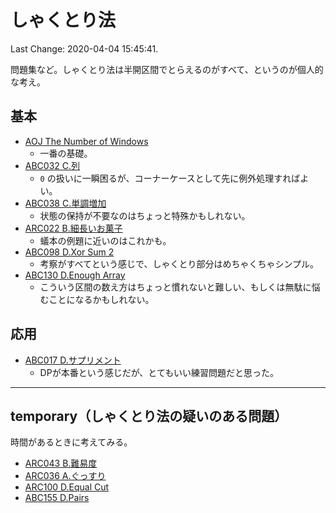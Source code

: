 # しゃくとり法

Last Change: 2020-04-04 15:45:41.

問題集など。しゃくとり法は半開区間でとらえるのがすべて、というのが個人的な考え。

## 基本

- [AOJ The Number of Windows](https://onlinejudge.u-aizu.ac.jp/problems/DSL_3_C)
  - 一番の基礎。
- [ABC032 C.列](https://atcoder.jp/contests/abc032/tasks/abc032_c)
  - `0` の扱いに一瞬困るが、コーナーケースとして先に例外処理すればよい。
- [ABC038 C.単調増加](https://atcoder.jp/contests/abc038/tasks/abc038_c)
  - 状態の保持が不要なのはちょっと特殊かもしれない。
- [ARC022 B.細長いお菓子](https://atcoder.jp/contests/arc022/tasks/arc022_2)
  - 蟻本の例題に近いのはこれかも。
- [ABC098 D.Xor Sum 2](https://atcoder.jp/contests/abc098/tasks/arc098_b)
  - 考察がすべてという感じで、しゃくとり部分はめちゃくちゃシンプル。
- [ABC130 D.Enough Array](https://atcoder.jp/contests/abc130/tasks/abc130_d)
  - こういう区間の数え方はちょっと慣れないと難しい、もしくは無駄に悩むことになるかもしれない。

## 応用

- [ABC017 D.サプリメント](https://atcoder.jp/contests/abc017/tasks/abc017_4)
  - DPが本番という感じだが、とてもいい練習問題だと思った。

---

## temporary（しゃくとり法の疑いのある問題）

時間があるときに考えてみる。

- [ARC043 B.難易度](https://atcoder.jp/contests/arc043/tasks/arc043_b)
- [ARC036 A.ぐっすり](https://atcoder.jp/contests/arc036/tasks/arc036_a)
- [ARC100 D.Equal Cut](https://atcoder.jp/contests/arc100/tasks/arc100_b)
- [ABC155 D.Pairs](https://atcoder.jp/contests/abc155/tasks/abc155_d)

